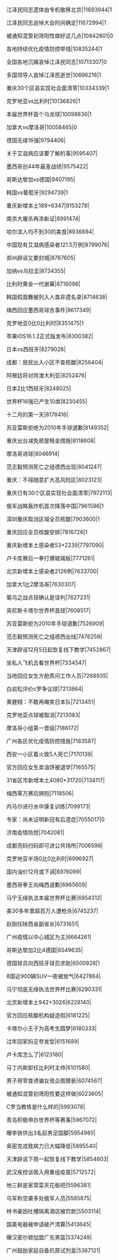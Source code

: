 江泽民同志遗体由专机敬移北京|11693944|1

江泽民同志追悼大会时间确定|11672994|1

被通知混管初筛阳性做好这几点|10842801|0

各地持续优化疫情防控举措|10835244|1

全国各地沉痛哀悼江泽民同志|10713307|0

多国领导人哀悼江泽民逝世|10696216|1

重庆30个区县实现社会面清零|10334339|1

克罗地亚vs比利时|10136826|1

本届世界杯首个乌龙球|10098836|1

加拿大vs摩洛哥|10058465|0

德国无缘16强|9794406|

关于艾滋病应该要了解的事|9595407|

墨西哥创44年最差战绩|9575422|

哥斯达黎加vs德国|9407195|

韩国vs葡萄牙|9294739|1

重庆新增本土189+6347|9153278|

南京大屠杀再添新证|8991474|

哈尔滨人均不到30的美食|8936694|

中国现有艾滋病感染者121.5万例|8799076|

郑州辟谣又要封城|8767605|

加纳vs乌拉圭|8734355|

比利时黄金一代谢幕|8716096|

韩国假面舞被列入人类非遗名录|8714638|

梅西回应墨西哥球衣事件|8617349|

克罗地亚0比0比利时|8351475|1

苹果iOS16.1.2正式版发布|8300382|

日本vs西班牙|8279026|

成都：居民出入小区不查核酸|8256404|

阿根廷将对阵澳大利亚|8252476|

日本2比1西班牙|8248025|

世界杯16强已产生10席|8230455|

十二月的第一天|8178416|

苏亚雷斯拒绝为2010年手球道歉|8149352|

重庆出台减免房屋租金措施|8118608|

摩洛哥进球|8046914|

范志毅预测死亡之组德西出现|8041247|

重庆：不得随意扩大高风险区|8023123|

重庆已有30个区县实现社会面清零|7972113|

俄军战略轰炸机首次降落中国|7961596|1

深圳重庆取消区域全员核酸|7903600|1

重庆回应全员核酸安排|7816726|1

重庆新增本土感染者53+2239|7797090|

卢卡库赛后一拳打爆玻璃板|7771261|

北京新增本土感染者2126例|7633700|

加拿大1比2摩洛哥|7630307|

葡乌之战点球确认是误判|7627231|

突尼斯卡塔尔世界杯首球|7608517|

苏亚雷斯拒为2010年手球道歉|7526909|

范志毅预测死亡之组德西出线|7476259|

天津辟谣12月5日起恢复线下教学|7452867|

坐私人飞机去看世界杯|7334547|

当地回应女生方舱质问工作人员|7268935|

白岩松评价c罗争议球|7213864|

黄健翔：不敢再嘲笑日本队|7213451|

克罗地亚点球被取消|7213083|

摩洛哥小组第一晋级|7186172|

广州各区优化疫情防控措施|7183587|

西安一小区着火致5人死亡|7170139|

官方回应女生卖油饼被退学|7165575|

31省区市新增本土4080+31720|7134117|

梅西莱万赛后拥抱|7118506|

内马尔进行水中康复训练|7099173|

专家：尚未证明新冠有后遗症|7055017|0

济南疫情防控|7042081|

成都亮码扫码即可进公共场所|7006598|

克罗地亚半场0比0比利时|6996927|

国内油价12月或下调|6976099|

墨西哥拳王向梅西道歉|6965609|

马宁无缘执法本届世界杯比赛|6954312|

美30多年里超百万人遭枪杀|6745237|

赵刚任陕西省副省长|6731651|

广州疫情以中心城区为主|6664261|

哥斯达黎加2比4德国|6549635|

德国球员向西班牙球员求助|6500928|1

8国近900辆SUV一夜被放气|6427864|

马宁彻底无缘执法世界杯比赛|6290331|

北京新增本土942+3026|6228140|

官方回应核酸机构疑造假|6181225|

卡塔尔小王子为高考生圆梦|6180333|

过年回家妈见夸发型|6151689|

卢卡库怎么了|6123180|

马丁内斯卸任比利时主帅|6101580|

男子用零食诱骗女孩企图猥亵|6074567|

被通知混管初筛阳性要这样做|6023605|

C罗当教练是什么样的|5993078|

青岛积极申办世界杯等赛事|5967072|

曝李铁供出3名前男足国脚|5954985|

奥密克戎致病力已大幅降低|5895540|

天津辟谣下周一起恢复线下教学|5854803|

武汉疾控谈吸入用重组疫苗|5712572|

地三鲜是家常菜天花板吧|5596381|

乌军称空袭多处俄军人员|5585875|

林书豪因吐槽隔离酒店被罚款|5503114|

国美电器被申请破产清算|5413645|

曝汉密尔顿加盟广东男篮|5374249|

广州鼓励家庭自备抗原试剂盒|5367121|


